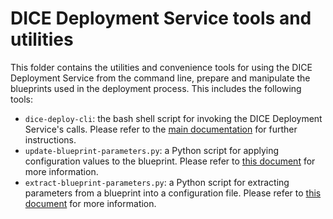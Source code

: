 DICE Deployment Service tools and utilities
===========================================

This folder contains the utilities and convenience tools for using the DICE
Deployment Service from the command line, prepare and manipulate the blueprints
used in the deployment process. This includes the following tools:

* `dice-deploy-cli`: the bash shell script for invoking the DICE Deployment
  Service's calls. Please refer to the [main documentation](../README.md#command-line-tool)
  for further instructions.
* `update-blueprint-parameters.py`: a Python script for applying configuration
  values to the blueprint. Please refer to
  [this document](tools/README-update-blueprint-parameters.md)
  for more information.
* `extract-blueprint-parameters.py`: a Python script for extracting parameters
  from a blueprint into a configuration file. Please refer to
  [this document](tools/README-extract-blueprint-parameters.md) for more information.
